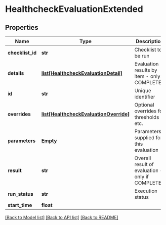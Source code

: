 # HealthcheckEvaluationExtended

## Properties
Name | Type | Description | Notes
------------ | ------------- | ------------- | -------------
**checklist_id** | **str** | Checklist to be run | [optional] 
**details** | [**list[HealthcheckEvaluationDetail]**](HealthcheckEvaluationDetail.md) | Evaluation results by item - only if COMPLETED | [optional] 
**id** | **str** | Unique identifier | [optional] 
**overrides** | [**list[HealthcheckEvaluationOverride]**](HealthcheckEvaluationOverride.md) | Optional overrides for thresholds etc. | [optional] 
**parameters** | [**Empty**](Empty.md) | Parameters supplied for this evaluation | [optional] 
**result** | **str** | Overall result of evaluation - only if COMPLETED | [optional] 
**run_status** | **str** | Execution status | [optional] 
**start_time** | **float** |  | [optional] 

[[Back to Model list]](../README.md#documentation-for-models) [[Back to API list]](../README.md#documentation-for-api-endpoints) [[Back to README]](../README.md)


